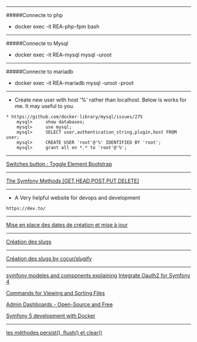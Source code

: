 ***
#####Connecte to php
* docker exec -it  REA-php-fpm bash

***
#####Connecte to Mysql
* docker exec -it REA-mysql mysql -uroot

***
#####Connecte to mariadb
*  docker exec -it REA-mariadb mysql -uroot -proot

***
* Create new user with host '%' rather than localhost. Below is works for me. It may useful to you.
````
* https://github.com/docker-library/mysql/issues/275
    mysql>     show databases;
    mysql>     use mysql;
    mysql>     SELECT user,authentication_string,plugin,host FROM user;
    mysql>     CREATE USER 'root'@'%' IDENTIFIED BY 'root';
    mysql>     grant all on *.* to 'root'@'%';
````
***
[Switches button : Toggle Element Bootstrap](https://symfony.com/blog/new-in-symfony-4-4-bootstrap-custom-switches)
***
[The Symfony Methods [GET,HEAD,POST,PUT,DELETE]](https://www.ionos.fr/digitalguide/hebergement/aspects-techniques/405-method-not-allowed/)
***

* A Very helpful website for devops and development 
````
https://dev.to/
````
***
[Mise en place des dates de création et mise à jour
](https://nouvelle-techno.fr/actualites/symfony-4-creer-un-blog-pas-a-pas-creer-une-interface-dadministration)
***
[Création des slugs
](https://nouvelle-techno.fr/actualites/symfony-4-creer-un-blog-pas-a-pas-creer-une-interface-dadministration)
***
[Création des slugs by cocur/slugify
](https://github.com/cocur/slugify)
***

[symfony modeles and components explaining](https://dev.to/brpaz/an-introduction-to-symfony--the-foundation-of-modern-php-applications-ehj)
[Integrate Oauth2 for Symfony 4](https://dev.to/_mertsimsek/integrate-oauth2-for-symfony-4-360c)

[Commands for Viewing and Sorting Files](https://dev.to/yashsugandh/commands-for-viewing-and-sorting-files-452j)


[Admin Dashboards - Open-Source and Free](https://dev.to/sm0ke/admin-dashboards-open-source-and-free-4aep)

[Symfony 5 development with Docker](https://dev.to/martinpham/symfony-5-development-with-docker-4hj8)
***
[les méthodes persist(), flush() et clear()](https://openclassrooms.com/forum/sujet/doctrine-persist-update-ou-insert)


